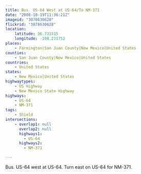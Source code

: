 ```yaml
---
title: Bus. US-64 West at US-64/To NM-371
date: "2008-10-19T11:36:21Z"
imageid: "3078630628"
flickrid: "3078630628"
location:
    latitude: 36.731515
    longitude: -108.231752
places:
    - Farmington|San Juan County|New Mexico|United States
counties:
    - San Juan County|New Mexico|United States
countries:
    - United States
states:
    - New Mexico|United States
highwaytypes:
    - US Highway
    - New Mexico State Highway
highways:
    - US-64
    - NM-371
tags:
    - Shield
intersections:
    - overlap1: null
      overlap2: null
      highways1:
        - US-64
      highways2:
        - NM-371

---
```

Bus. US-64 west at US-64. Turn east on US-64 for NM-371.